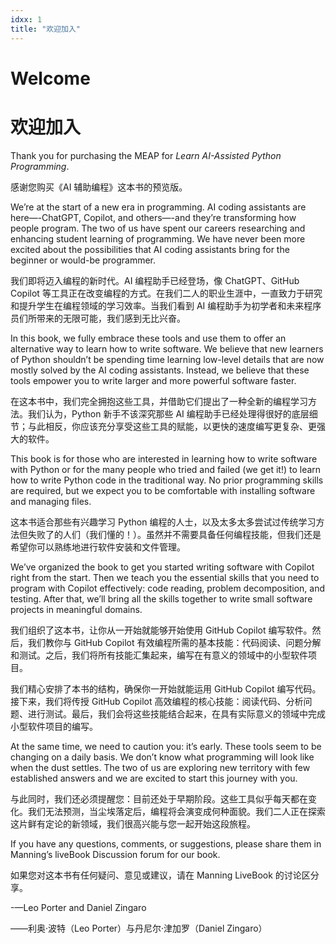 ```yaml
---
idxx: 1
title: "欢迎加入"
---
```


# Welcome

# 欢迎加入

Thank you for purchasing the MEAP for _Learn AI-Assisted Python Programming_.

感谢您购买《AI 辅助编程》这本书的预览版。

We’re at the start of a new era in programming. AI coding assistants are here—-ChatGPT, Copilot, and others—-and they’re transforming how people program. The two of us have spent our careers researching and enhancing student learning of programming. We have never been more excited about the possibilities that AI coding assistants bring for the beginner or would-be programmer.

我们即将迈入编程的新时代。AI 编程助手已经登场，像 ChatGPT、GitHub Copilot 等工具正在改变编程的方式。在我们二人的职业生涯中，一直致力于研究和提升学生在编程领域的学习效率。当我们看到 AI 编程助手为初学者和未来程序员们所带来的无限可能，我们感到无比兴奋。

In this book, we fully embrace these tools and use them to offer an alternative way to learn how to write software. We believe that new learners of Python shouldn’t be spending time learning low-level details that are now mostly solved by the AI coding assistants. Instead, we believe that these tools empower you to write larger and more powerful software faster.

在这本书中，我们完全拥抱这些工具，并借助它们提出了一种全新的编程学习方法。我们认为，Python 新手不该深究那些 AI 编程助手已经处理得很好的底层细节；与此相反，你应该充分享受这些工具的赋能，以更快的速度编写更复杂、更强大的软件。

This book is for those who are interested in learning how to write software with Python or for the many people who tried and failed (we get it!) to learn how to write Python code in the traditional way. No prior programming skills are required, but we expect you to be comfortable with installing software and managing files.

这本书适合那些有兴趣学习 Python 编程的人士，以及太多太多尝试过传统学习方法但失败了的人们（我们懂的！）。虽然并不需要具备任何编程技能，但我们还是希望你可以熟练地进行软件安装和文件管理。

We’ve organized the book to get you started writing software with Copilot right from the start. Then we teach you the essential skills that you need to program with Copilot effectively: code reading, problem decomposition, and testing. After that, we’ll bring all the skills together to write small software projects in meaningful domains.

我们组织了这本书，让你从一开始就能够开始使用 GitHub Copilot 编写软件。然后，我们教你与 GitHub Copilot 有效编程所需的基本技能：代码阅读、问题分解和测试。之后，我们将所有技能汇集起来，编写在有意义的领域中的小型软件项目。

我们精心安排了本书的结构，确保你一开始就能运用 GitHub Copilot 编写代码。接下来，我们将传授 GitHub Copilot 高效编程的核心技能：阅读代码、分析问题、进行测试。最后，我们会将这些技能结合起来，在具有实际意义的领域中完成小型软件项目的编写。

At the same time, we need to caution you: it’s early. These tools seem to be changing on a daily basis. We don’t know what programming will look like when the dust settles. The two of us are exploring new territory with few established answers and we are excited to start this journey with you.

与此同时，我们还必须提醒您：目前还处于早期阶段。这些工具似乎每天都在变化。我们无法预测，当尘埃落定后，编程将会演变成何种面貌。我们二人正在探索这片鲜有定论的新领域，我们很高兴能与您一起开始这段旅程。

If you have any questions, comments, or suggestions, please share them in Manning’s liveBook Discussion forum for our book.

如果您对这本书有任何疑问、意见或建议，请在 Manning LiveBook 的讨论区分享。

-—Leo Porter and Daniel Zingaro

——利奥·波特（Leo Porter）与丹尼尔·津加罗（Daniel Zingaro）
